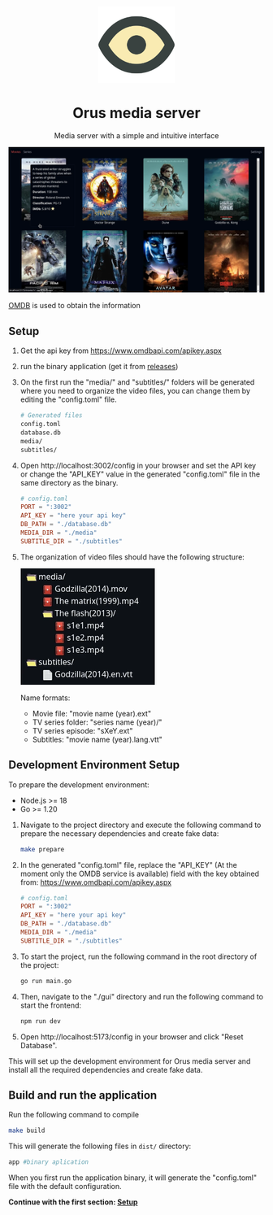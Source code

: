 <div align="center">
<img alt="icon" src="./gui/public/eye.svg" width="150"> 

# Orus media server

Media server with a simple and intuitive interface
</div>

![screenshot](./screenshots/movies_page.webp)

[OMDB](https://www.omdbapi.com/) is used to obtain the information

## Setup

1. Get the api key from https://www.omdbapi.com/apikey.aspx
2. run the binary application (get it from [releases](https://github.com/AntonyChR/orus-media-server/releases))

3. On the first run the "media/" and "subtitles/" folders will be generated where you need to organize the video files, you can change them by editing the "config.toml" file.
    ```bash
    # Generated files
    config.toml
    database.db
    media/
    subtitles/
    ```
5. Open http://localhost:3002/config in your browser and set the API key or change the "API_KEY" value in the generated "config.toml" file in the same directory as the binary.
    ```toml
    # config.toml
    PORT = ":3002"
    API_KEY = "here your api key"
    DB_PATH = "./database.db"
    MEDIA_DIR = "./media"
    SUBTITLE_DIR = "./subtitles"
    ```
6. The organization of video files should have the following structure:

    ![Directory structure](./screenshots/directory_structure.webp)

    Name formats:
    * Movie file: "movie name (year).ext"
    * TV series folder: "series name (year)/"
    * TV series episode: "sXeY.ext"
    * Subtitles: "movie name (year).lang.vtt"

## Development Environment Setup

To prepare the development environment:

- Node.js >= 18 
- Go >= 1.20 

1. Navigate to the project directory and execute the following command to prepare the necessary dependencies and create fake data:

    ```bash
    make prepare
    ```

2. In the generated "config.toml" file, replace the "API_KEY" (At the moment only the OMDB service is available) field with the key obtained from: https://www.omdbapi.com/apikey.aspx

    ```toml
    # config.toml
    PORT = ":3002"
    API_KEY = "here your api key"
    DB_PATH = "./database.db"
    MEDIA_DIR = "./media"
    SUBTITLE_DIR = "./subtitles"
    ```

3. To start the project, run the following command in the root directory of the project:

    ```bash
    go run main.go
    ```

4. Then, navigate to the "./gui" directory and run the following command to start the frontend:

    ```bash
    npm run dev
    ```
5. Open http://localhost:5173/config in your browser and click "Reset Database".


This will set up the development environment for Orus media server and install all the required dependencies and create fake data.

## Build and run the application

Run the following command to compile 

```bash
make build
```
This will generate the following files in ```dist/``` directory:

```sh
app #binary aplication
```

When you first run the application binary, it will generate the "config.toml" file with the default configuration.

__Continue with the first section: [Setup](https://github.com/AntonyChR/orus-media-server#Setup)__
